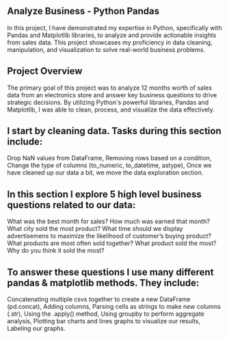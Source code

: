 ## Analyze Business - Python Pandas
In this project, I have demonstrated my expertise in Python, specifically with Pandas and Matplotlib libraries, to analyze and provide actionable insights from sales data. This project showcases my proficiency in data cleaning, manipulation, and visualization to solve real-world business problems.

## Project Overview
The primary goal of this project was to analyze 12 months worth of sales data from an electronics store and answer key business questions to drive strategic decisions. By utilizing Python's powerful libraries, Pandas and Matplotlib, I was able to clean, process, and visualize the data effectively.

## I start by cleaning data. Tasks during this section include:
Drop NaN values from DataFrame,
Removing rows based on a condition,
Change the type of columns (to_numeric, to_datetime, astype),
Once we have cleaned up our data a bit, we move the data exploration section. 

## In this section I explore 5 high level business questions related to our data:
What was the best month for sales? How much was earned that month?
What city sold the most product?
What time should we display advertisemens to maximize the likelihood of customer’s buying product?
What products are most often sold together?
What product sold the most? Why do you think it sold the most?


## To answer these questions I use many different pandas & matplotlib methods. They include:
Concatenating multiple csvs together to create a new DataFrame (pd.concat),
Adding columns,
Parsing cells as strings to make new columns (.str),
Using the .apply() method,
Using groupby to perform aggregate analysis,
Plotting bar charts and lines graphs to visualize our results,
Labeling our graphs.
